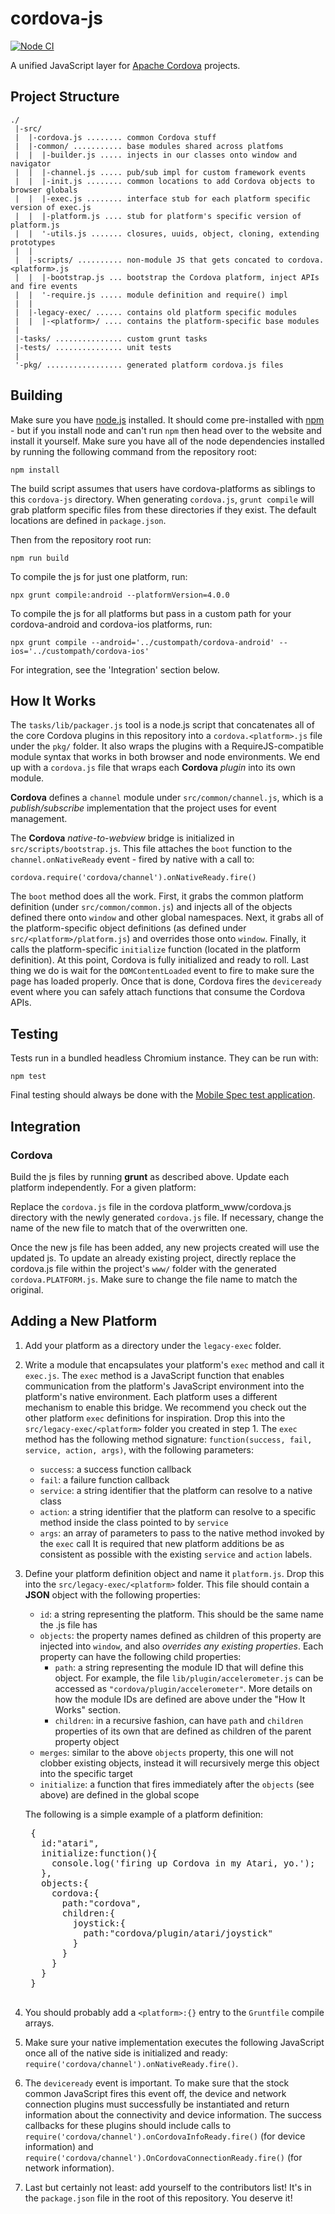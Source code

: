 <!--
#
# Licensed to the Apache Software Foundation (ASF) under one
# or more contributor license agreements.  See the NOTICE file
# distributed with this work for additional information
# regarding copyright ownership.  The ASF licenses this file
# to you under the Apache License, Version 2.0 (the
# "License"); you may not use this file except in compliance
# with the License.  You may obtain a copy of the License at
#
# http://www.apache.org/licenses/LICENSE-2.0
#
# Unless required by applicable law or agreed to in writing,
# software distributed under the License is distributed on an
# "AS IS" BASIS, WITHOUT WARRANTIES OR CONDITIONS OF ANY
#  KIND, either express or implied.  See the License for the
# specific language governing permissions and limitations
# under the License.
#
-->

# cordova-js

[![Node CI](https://github.com/apache/cordova-js/workflows/Node%20CI/badge.svg?branch=master)](https://github.com/apache/cordova-js/actions?query=branch%3Amaster)

A unified JavaScript layer for [Apache Cordova](http://cordova.apache.org/) projects.

## Project Structure

    ./
     |-src/
     |  |-cordova.js ........ common Cordova stuff
     |  |-common/ ........... base modules shared across platfoms
     |  |  |-builder.js ..... injects in our classes onto window and navigator
     |  |  |-channel.js ..... pub/sub impl for custom framework events
     |  |  |-init.js ........ common locations to add Cordova objects to browser globals
     |  |  |-exec.js ........ interface stub for each platform specific version of exec.js
     |  |  |-platform.js .... stub for platform's specific version of platform.js
     |  |  '-utils.js ....... closures, uuids, object, cloning, extending prototypes
     |  |
     |  |-scripts/ .......... non-module JS that gets concated to cordova.<platform>.js
     |  |  |-bootstrap.js ... bootstrap the Cordova platform, inject APIs and fire events
     |  |  '-require.js ..... module definition and require() impl
     |  |
     |  |-legacy-exec/ ...... contains old platform specific modules
     |  |  |-<platform>/ .... contains the platform-specific base modules
     |
     |-tasks/ ............... custom grunt tasks
     |-tests/ ............... unit tests
     |
     '-pkg/ ................. generated platform cordova.js files

## Building

Make sure you have [node.js](http://nodejs.org) installed. It should come pre-installed with [npm](http://npmjs.org) - but if you install node and can't run `npm` then head over to the website and install it yourself. Make sure you have all of the node dependencies installed by running the following command from the repository root:

    npm install

The build script assumes that users have cordova-platforms as siblings to this `cordova-js` directory. When generating `cordova.js`, `grunt compile` will grab platform specific files from these directories if they exist. The default locations are defined in `package.json`.

Then from the repository root run:

    npm run build

To compile the js for just one platform, run:

    npx grunt compile:android --platformVersion=4.0.0

To compile the js for all platforms but pass in a custom path for your cordova-android and cordova-ios platforms, run:

    npx grunt compile --android='../custompath/cordova-android' --ios='../custompath/cordova-ios'

For integration, see the 'Integration' section below.

## How It Works

The `tasks/lib/packager.js` tool is a node.js script that concatenates all of the core Cordova plugins in this repository into a `cordova.<platform>.js` file under the `pkg/` folder. It also wraps the plugins with a RequireJS-compatible module syntax that works in both browser and node environments. We end up with a `cordova.js` file that wraps each **Cordova** *plugin* into its own module.

**Cordova** defines a `channel` module under `src/common/channel.js`, which is a *publish/subscribe* implementation that the project uses for event management.

The **Cordova** *native-to-webview* bridge is initialized in `src/scripts/bootstrap.js`. This file attaches the `boot` function to the `channel.onNativeReady` event - fired by native with a call to:

    cordova.require('cordova/channel').onNativeReady.fire()

The `boot` method does all the work.  First, it grabs the common platform definition (under `src/common/common.js`) and injects all of the objects defined there onto `window` and other global namespaces. Next, it grabs all of the platform-specific object definitions (as defined under `src/<platform>/platform.js`) and overrides those onto `window`. Finally, it calls the platform-specific `initialize` function (located in the platform definition). At this point, Cordova is fully initialized and ready to roll. Last thing we do is wait for the `DOMContentLoaded` event to fire to make sure the page has loaded properly. Once that is done, Cordova fires the `deviceready` event where you can safely attach functions that consume the Cordova APIs.

## Testing

Tests run in a bundled headless Chromium instance. They can be run with:

    npm test

Final testing should always be done with the [Mobile Spec test application](https://github.com/apache/cordova-mobile-spec).

## Integration

### Cordova

Build the js files by running **grunt** as described above. Update each platform independently. For a given platform:

Replace the `cordova.js` file in the cordova <platform>platform_www/cordova.js directory with the newly generated `cordova.js` file. If necessary, change the name of the new file to match that of the overwritten one.

Once the new js file has been added, any new projects created will use the updated js. To update an already existing project, directly replace the cordova.js file within the project's `www/` folder with the generated `cordova.PLATFORM.js`. Make sure to change the file name to match the original.

## Adding a New Platform

1. Add your platform as a directory under the `legacy-exec` folder.
2. Write a module that encapsulates your platform's `exec` method and
   call it `exec.js`. The `exec` method is a JavaScript function
   that enables communication from the platform's JavaScript environment
   into the platform's native environment. Each platform uses a different
   mechanism to enable this bridge. We recommend you check out the other
   platform `exec` definitions for inspiration. Drop this into the
   `src/legacy-exec/<platform>` folder you created in step 1. The `exec` method has the following method
   signature: `function(success, fail, service, action, args)`, with the
   following parameters:
      - `success`: a success function callback
      - `fail`: a failure function callback
      - `service`: a string identifier that the platform can resolve to a
        native class
      - `action`: a string identifier that the platform can resolve to a
        specific method inside the class pointed to by `service`
      - `args`: an array of parameters to pass to the native method invoked
        by the `exec` call
   It is required that new platform additions be as consistent as
   possible with the existing `service` and `action` labels.
2. Define your platform definition object and name it `platform.js`. Drop this into the `src/legacy-exec/<platform>` folder. This file should contain a **JSON** object with the following properties:
    - `id`: a string representing the platform. This should be the same
      name the .js file has
    - `objects`: the property names defined as children of this property
      are injected into `window`, and also *overrides any existing
      properties*. Each property can have the following
      child properties:
      - `path`: a string representing the module ID that will define
        this object. For example, the file `lib/plugin/accelerometer.js`
        can be accessed as `"cordova/plugin/accelerometer"`. More details on how
        the module IDs are defined are above under the "How It Works" section.
      - `children`: in a recursive fashion, can have `path` and
        `children` properties of its own that are defined as children of
        the parent property object
    - `merges`: similar to the above `objects` property, this one will
      not clobber existing objects, instead it will recursively merge
      this object into the specific target
    - `initialize`: a function that fires immediately after the `objects` (see above) are defined in the global scope

   The following is a simple example of a platform definition:

    <pre>
    {
      id:"atari",
      initialize:function(){
        console.log('firing up Cordova in my Atari, yo.');
      },
      objects:{
        cordova:{
          path:"cordova",
          children:{
            joystick:{
              path:"cordova/plugin/atari/joystick"
            }
          }
        }
      }
    }
    </pre>

3. You should probably add a `<platform>:{}` entry to the `Gruntfile` compile arrays.
4. Make sure your native implementation executes the following JavaScript once all of the native side is initialized and ready: `require('cordova/channel').onNativeReady.fire()`.
5. The `deviceready` event is important. To make sure that the stock
   common JavaScript fires this event off, the device and network
   connection plugins must successfully be instantiated and return
   information about the connectivity and device information. The
   success callbacks for these plugins should include calls to
   `require('cordova/channel').onCordovaInfoReady.fire()` (for device
   information) and
   `require('cordova/channel').OnCordovaConnectionReady.fire()` (for
   network information).
6. Last but certainly not least: add yourself to the contributors list!
   It's in the `package.json` file in the root of this repository. You
   deserve it!
